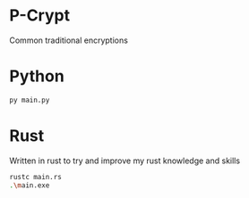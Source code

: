 # P-Crypt
Common traditional encryptions

# Python
```sh
py main.py
```

# Rust
Written in rust to try and improve my rust knowledge and skills
```sh
rustc main.rs
.\main.exe
```
